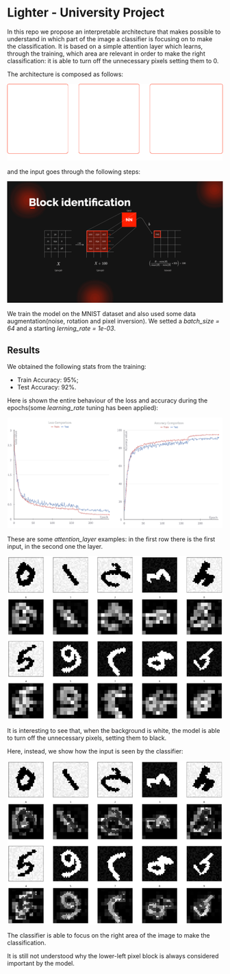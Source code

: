 # Lighter - University Project
In this repo we propose an interpretable architecture that makes possible to understand in which part of the image a classifier is focusing on to make the classification. It is based on a simple attention layer which learns, through the training, which area are relevant in order to make the right classification: it is able to turn off the unnecessary pixels setting them to 0.

The architecture is composed as follows:

![Architecture](./img/architecture.png)

and the input goes through the following steps:

![Architecture](./img/operations.gif)

We train the model on the MNIST dataset and also used some data augmentation(noise, rotation and pixel inversion). We setted a _batch\_size = 64_ and a starting _lerning\_rate = 1e-03_. 

## Results
We obtained the following stats from the training:
- Train Accuracy: 95%;
- Test Accuracy: 92%.

Here is shown the entire behaviour of the loss and accuracy during the epochs(some _learning\_rate_ tuning has been applied):

![Loss and Accuracy Comparison](./img/loss_acc.png)

These are some _attention\_layer_ examples: in the first row there is the first input, in the second one the layer.

![Attention Layer](./img/attention_layer.png)

It is interesting to see that, when the background is white, the model is able to turn off the unnecessary pixels, setting them to black.

Here, instead, we show how the input is seen by the classifier:

![Attention Layer](./img/classifier_input.png)

The classifier is able to focus on the right area of the image to make the classification.

It is still not understood why the lower-left pixel block is always considered important by the model.